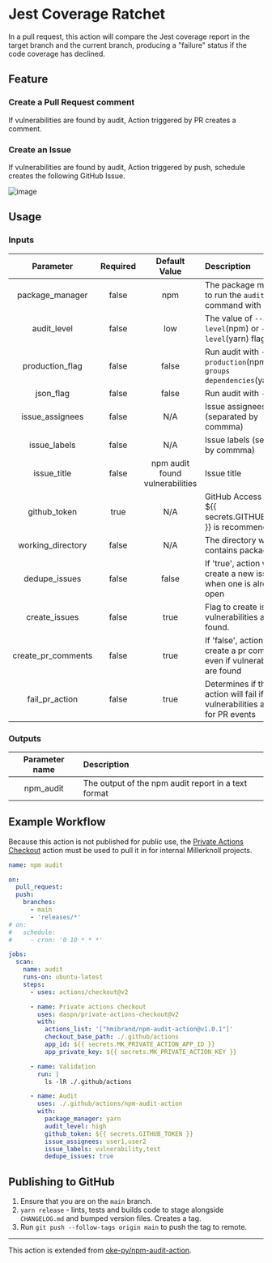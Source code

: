 # Jest Coverage Ratchet

In a pull request, this action will compare the Jest coverage report in the target branch and the current branch, producing a "failure" status if the code coverage has declined.

## Feature

### Create a Pull Request comment

If vulnerabilities are found by audit, Action triggered by PR creates a comment.

### Create an Issue

If vulnerabilities are found by audit, Action triggered by push, schedule creates the following GitHub Issue.

![image](https://github.com/hmibrand/npm-audit-action/blob/main/issue.png)

## Usage

### Inputs

|Parameter|Required|Default Value|Description|
|:--:|:--:|:--:|:--|
|package_manager|false|npm|The package manager to run the `audit` command with|
|audit_level|false|low|The value of `--audit-level`(npm) or `--level`(yarn) flag|
|production_flag|false|false|Run audit with `--production`(npm) or `--groups dependencies`(yarn) flag|
|json_flag|false|false|Run audit with `--json`|
|issue_assignees|false|N/A|Issue assignees (separated by commma)|
|issue_labels|false|N/A|Issue labels (separated by commma)|
|issue_title|false|npm audit found vulnerabilities|Issue title|
|github_token|true|N/A|GitHub Access Token.<br>${{ secrets.GITHUB_TOKEN }} is recommended.|
|working_directory|false|N/A|The directory which contains package.json|
|dedupe_issues|false|false|If 'true', action will not create a new issue when one is already open|
|create_issues|false|true|Flag to create issues if vulnerabilities are found.|
|create_pr_comments|false|true|If 'false', action will not create a pr comment even if vulnerabilities are found|
|fail_pr_action|false|true|Determines if the entire action will fail if vulnerabilities are found for PR events|

### Outputs

|Parameter name|Description|
|:--:|:--|
|npm_audit|The output of the npm audit report in a text format|

## Example Workflow
Because this action is not published for public use, the [Private Actions Checkout](https://github.com/daspn/private-actions-checkout) action must be used to pull it in for internal Millerknoll projects.

```yaml
name: npm audit

on:
  pull_request:
  push:
    branches:
      - main
      - 'releases/*'
# on:
#   schedule:
#     - cron: '0 10 * * *'

jobs:
  scan:
    name: audit
    runs-on: ubuntu-latest
    steps:
      - uses: actions/checkout@v2

      - name: Private actions checkout
        uses: daspn/private-actions-checkout@v2
        with:
          actions_list: '["hmibrand/npm-audit-action@v1.0.1"]'
          checkout_base_path: ./.github/actions
          app_id: ${{ secrets.MK_PRIVATE_ACTION_APP_ID }}
          app_private_key: ${{ secrets.MK_PRIVATE_ACTION_KEY }}

      - name: Validation
        run: |
          ls -lR ./.github/actions

      - name: Audit
        uses: ./.github/actions/npm-audit-action
        with:
          package_manager: yarn
          audit_level: high
          github_token: ${{ secrets.GITHUB_TOKEN }}
          issue_assignees: user1,user2
          issue_labels: vulnerability,test
          dedupe_issues: true
```

## Publishing to GitHub
1. Ensure that you are on the `main` branch.
2. `yarn release` - lints, tests and builds code to stage alongside `CHANGELOG.md` and bumped version files. Creates a tag.
3. Run `git push --follow-tags origin main` to push the tag to remote.

- - -

This action is extended from [oke-py/npm-audit-action](https://github.com/oke-py/npm-audit-action).
